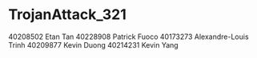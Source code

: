 # TrojanAttack_321

40208502 Etan Tan
40228908 Patrick Fuoco
40173273 Alexandre-Louis Trinh
40209877 Kevin Duong
40214231 Kevin Yang
